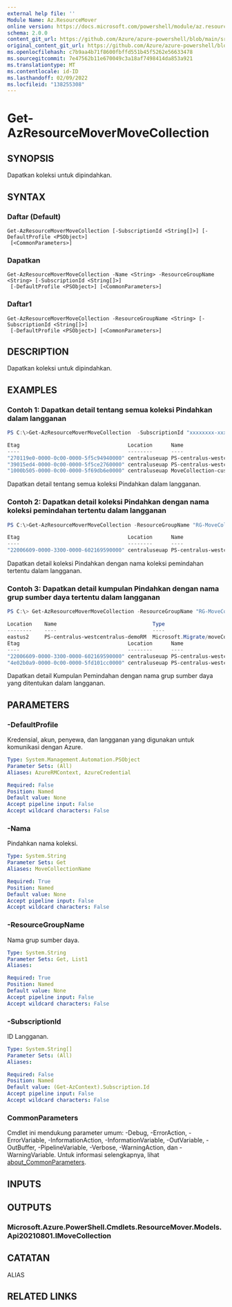 ```yaml
---
external help file: ''
Module Name: Az.ResourceMover
online version: https://docs.microsoft.com/powershell/module/az.resourcemover/get-azresourcemovermovecollection
schema: 2.0.0
content_git_url: https://github.com/Azure/azure-powershell/blob/main/src/ResourceMover/help/Get-AzResourceMoverMoveCollection.md
original_content_git_url: https://github.com/Azure/azure-powershell/blob/main/src/ResourceMover/help/Get-AzResourceMoverMoveCollection.md
ms.openlocfilehash: c7b9aa4b71f8600fbffd551b45f5262e56633478
ms.sourcegitcommit: 7e47562b11e670049c3a18af7498414da853a921
ms.translationtype: MT
ms.contentlocale: id-ID
ms.lasthandoff: 02/09/2022
ms.locfileid: "138255308"
---
```

# Get-AzResourceMoverMoveCollection

## SYNOPSIS
Dapatkan koleksi untuk dipindahkan.

## SYNTAX

### Daftar (Default)
```
Get-AzResourceMoverMoveCollection [-SubscriptionId <String[]>] [-DefaultProfile <PSObject>]
 [<CommonParameters>]
```

### Dapatkan
```
Get-AzResourceMoverMoveCollection -Name <String> -ResourceGroupName <String> [-SubscriptionId <String[]>]
 [-DefaultProfile <PSObject>] [<CommonParameters>]
```

### Daftar1
```
Get-AzResourceMoverMoveCollection -ResourceGroupName <String> [-SubscriptionId <String[]>]
 [-DefaultProfile <PSObject>] [<CommonParameters>]
```

## DESCRIPTION
Dapatkan koleksi untuk dipindahkan.

## EXAMPLES

### Contoh 1: Dapatkan detail tentang semua koleksi Pindahkan dalam langganan
```powershell
PS C:\>Get-AzResourceMoverMoveCollection  -SubscriptionId "xxxxxxxx-xxxx-xxxx-xxxx-xxxxxxxxxxxx"

Etag                                   Location      Name                                Type                             
----                                   --------      ----                                ----                             
"270119e0-0000-0c00-0000-5f5c94940000" centraluseuap PS-centralus-westcentralus-demoRMS  Microsoft.Migrate/moveCollections
"39015ed4-0000-0c00-0000-5f5ce2760000" centraluseuap PS-centralus-westcentralus-demo2RMS Microsoft.Migrate/moveCollections
"1000b505-0000-0c00-0000-5f69db6e0000" centraluseuap MoveCollection-cus-eus-ccy         Microsoft.Migrate/moveCollections


```

Dapatkan detail tentang semua koleksi Pindahkan dalam langganan.

### Contoh 2: Dapatkan detail koleksi Pindahkan dengan nama koleksi pemindahan tertentu dalam langganan
```powershell
PS C:\>Get-AzResourceMoverMoveCollection -ResourceGroupName "RG-MoveCollection-demoRMS" -Name "PS-centralus-westcentralus-demoRMS"

Etag                                   Location      Name                               Type                             
----                                   --------      ----                               ----                             
"22006609-0000-3300-0000-602169590000" centraluseuap PS-centralus-westcentralus-demoRMS Microsoft.Migrate/moveCollections

```

Dapatkan detail koleksi Pindahkan dengan nama koleksi pemindahan tertentu dalam langganan.

### Contoh 3: Dapatkan detail kumpulan Pindahkan dengan nama grup sumber daya tertentu dalam langganan
```powershell
PS C:\> Get-AzResourceMoverMoveCollection -ResourceGroupName "RG-MoveCollection-demoRMS" 

Location    Name                               Type
--------    ----                               ----
eastus2     PS-centralus-westcentralus-demoRM  Microsoft.Migrate/moveCollections
Etag                                   Location      Name                                Type                             
----                                   --------      ----                                ----                             
"22006609-0000-3300-0000-602169590000" centraluseuap PS-centralus-westcentralus-demoRMS  Microsoft.Migrate/moveCollections
"4e02b0a9-0000-0c00-0000-5fd101cc0000" centraluseuap PS-centralus-westcentralus-demo2RMS Microsoft.Migrate/moveCollections

```

Dapatkan detail Kumpulan Pemindahan dengan nama grup sumber daya yang ditentukan dalam langganan.

## PARAMETERS

### -DefaultProfile
Kredensial, akun, penyewa, dan langganan yang digunakan untuk komunikasi dengan Azure.

```yaml
Type: System.Management.Automation.PSObject
Parameter Sets: (All)
Aliases: AzureRMContext, AzureCredential

Required: False
Position: Named
Default value: None
Accept pipeline input: False
Accept wildcard characters: False
```

### -Nama
Pindahkan nama koleksi.

```yaml
Type: System.String
Parameter Sets: Get
Aliases: MoveCollectionName

Required: True
Position: Named
Default value: None
Accept pipeline input: False
Accept wildcard characters: False
```

### -ResourceGroupName
Nama grup sumber daya.

```yaml
Type: System.String
Parameter Sets: Get, List1
Aliases:

Required: True
Position: Named
Default value: None
Accept pipeline input: False
Accept wildcard characters: False
```

### -SubscriptionId
ID Langganan.

```yaml
Type: System.String[]
Parameter Sets: (All)
Aliases:

Required: False
Position: Named
Default value: (Get-AzContext).Subscription.Id
Accept pipeline input: False
Accept wildcard characters: False
```

### CommonParameters
Cmdlet ini mendukung parameter umum: -Debug, -ErrorAction, -ErrorVariable, -InformationAction, -InformationVariable, -OutVariable, -OutBuffer, -PipelineVariable, -Verbose, -WarningAction, dan -WarningVariable. Untuk informasi selengkapnya, lihat [about_CommonParameters](http://go.microsoft.com/fwlink/?LinkID=113216).

## INPUTS

## OUTPUTS

### Microsoft.Azure.PowerShell.Cmdlets.ResourceMover.Models.Api20210801.IMoveCollection

## CATATAN

ALIAS

## RELATED LINKS

